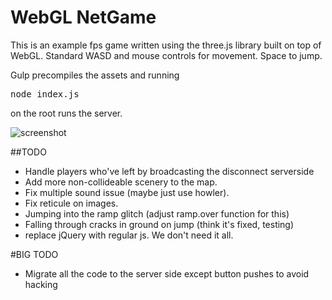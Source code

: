 # WebGL NetGame
This is an example fps game written using the three.js library built on top of WebGL. Standard WASD and mouse controls for movement. Space to jump.

Gulp precompiles the assets and running <pre>node index.js</pre> on the root runs the server.

![screenshot](https://github.com/samowen62/webGLnetGame/blob/master/images/game.png)

##TODO
* Handle players who've left by broadcasting the disconnect serverside
* Add more non-collideable scenery to the map.
* Fix multiple sound issue (maybe just use howler).
* Fix reticule on images.
* Jumping into the ramp glitch (adjust ramp.over function for this)
* Falling through cracks in ground on jump (think it's fixed, testing)
* replace jQuery with regular js. We don't need it all.

#BIG TODO
* Migrate all the code to the server side except button pushes to avoid hacking